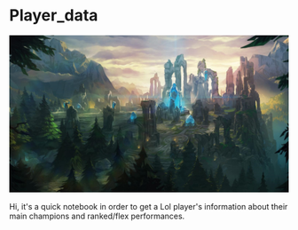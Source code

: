# Player_data

![Rift](Summoner%20Rift.png)

Hi, it's a quick notebook in order to get a Lol player's information about their main champions and ranked/flex performances.
